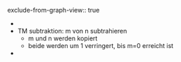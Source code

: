 exclude-from-graph-view:: true

-
- TM subtraktion: m von n subtrahieren
	- m und n werden kopiert
	- beide werden um 1 verringert, bis m=0 erreicht ist
-
